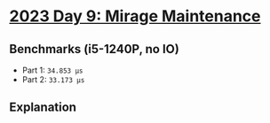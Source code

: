 # [2023 Day 9: Mirage Maintenance](https://adventofcode.com/2023/day/9)

## Benchmarks (i5-1240P, no IO)

- Part 1: `34.853 µs`
- Part 2: `33.173 µs`

## Explanation
